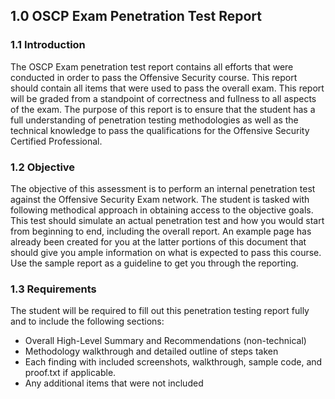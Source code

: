 <div class="print-page-break"></div>


## 1.0 OSCP Exam Penetration Test Report
### 1.1 Introduction
The OSCP Exam penetration test report contains all efforts that were conducted in order to pass the Offensive Security course. This report should contain all items that were used to pass the overall exam. This report will be graded from a standpoint of correctness and fullness to all aspects of the exam. The purpose of this report is to ensure that the student has a full understanding of penetration testing methodologies as well as the technical knowledge to pass the qualifications for the Offensive Security Certified Professional.

### 1.2 Objective
The objective of this assessment is to perform an internal penetration test against the Offensive Security Exam network. The student is tasked with following methodical approach in obtaining access to the objective goals. This test should simulate an actual penetration test and how you would start from beginning to end, including the overall report. An example page has already been created for you at the latter portions of this document that should give you ample information on what is expected to pass this course. Use the sample report as a guideline to get you through the reporting.

### 1.3 Requirements
The student will be required to fill out this penetration testing report fully and to include the following sections:

- Overall High-Level Summary and Recommendations (non-technical)
- Methodology walkthrough and detailed outline of steps taken
- Each finding with included screenshots, walkthrough, sample code, and proof.txt if applicable.
- Any additional items that were not included
